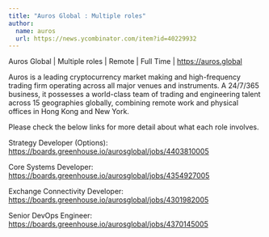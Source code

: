 ```yaml
---
title: "Auros Global : Multiple roles"
author:
  name: auros
  url: https://news.ycombinator.com/item?id=40229932
---
```

Auros Global | Multiple roles | Remote | Full Time | <a href="https:&#x2F;&#x2F;auros.global" rel="nofollow">https:&#x2F;&#x2F;auros.global</a>

Auros is a leading cryptocurrency market making and high-frequency trading firm operating across all major venues and instruments. A 24&#x2F;7&#x2F;365 business, it possesses a world-class team of trading and engineering talent across 15 geographies globally, combining remote work and physical offices in Hong Kong and New York.

Please check the below links for more detail about what each role involves.

Strategy Developer (Options): <a href="https:&#x2F;&#x2F;boards.greenhouse.io&#x2F;aurosglobal&#x2F;jobs&#x2F;4403810005" rel="nofollow">https:&#x2F;&#x2F;boards.greenhouse.io&#x2F;aurosglobal&#x2F;jobs&#x2F;4403810005</a>

Core Systems Developer: <a href="https:&#x2F;&#x2F;boards.greenhouse.io&#x2F;aurosglobal&#x2F;jobs&#x2F;4354927005" rel="nofollow">https:&#x2F;&#x2F;boards.greenhouse.io&#x2F;aurosglobal&#x2F;jobs&#x2F;4354927005</a>

Exchange Connectivity Developer: <a href="https:&#x2F;&#x2F;boards.greenhouse.io&#x2F;aurosglobal&#x2F;jobs&#x2F;4301982005" rel="nofollow">https:&#x2F;&#x2F;boards.greenhouse.io&#x2F;aurosglobal&#x2F;jobs&#x2F;4301982005</a>

Senior DevOps Engineer: <a href="https:&#x2F;&#x2F;boards.greenhouse.io&#x2F;aurosglobal&#x2F;jobs&#x2F;4370145005" rel="nofollow">https:&#x2F;&#x2F;boards.greenhouse.io&#x2F;aurosglobal&#x2F;jobs&#x2F;4370145005</a>
